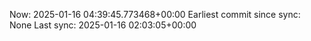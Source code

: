 Now: 2025-01-16 04:39:45.773468+00:00 Earliest commit since sync: None Last sync: 2025-01-16 02:03:05+00:00
